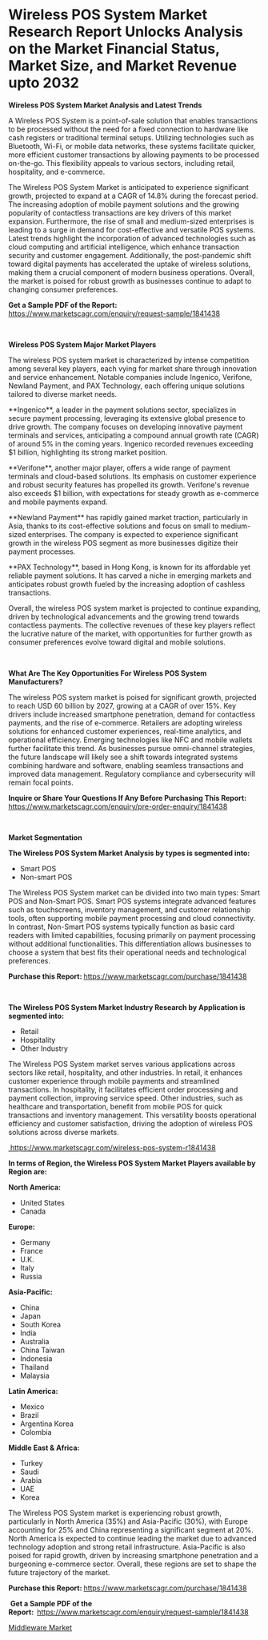 <p><h1>Wireless POS System Market Research Report Unlocks Analysis on the Market Financial Status, Market Size, and Market Revenue upto 2032</h1></p><p><strong>Wireless POS System Market Analysis and Latest Trends</strong></p>
<p><p>A Wireless POS System is a point-of-sale solution that enables transactions to be processed without the need for a fixed connection to hardware like cash registers or traditional terminal setups. Utilizing technologies such as Bluetooth, Wi-Fi, or mobile data networks, these systems facilitate quicker, more efficient customer transactions by allowing payments to be processed on-the-go. This flexibility appeals to various sectors, including retail, hospitality, and e-commerce.</p><p>The Wireless POS System Market is anticipated to experience significant growth, projected to expand at a CAGR of 14.8% during the forecast period. The increasing adoption of mobile payment solutions and the growing popularity of contactless transactions are key drivers of this market expansion. Furthermore, the rise of small and medium-sized enterprises is leading to a surge in demand for cost-effective and versatile POS systems. Latest trends highlight the incorporation of advanced technologies such as cloud computing and artificial intelligence, which enhance transaction security and customer engagement. Additionally, the post-pandemic shift toward digital payments has accelerated the uptake of wireless solutions, making them a crucial component of modern business operations. Overall, the market is poised for robust growth as businesses continue to adapt to changing consumer preferences.</p></p>
<p><strong>Get a Sample PDF of the Report:&nbsp;</strong> <a href="https://www.marketscagr.com/enquiry/request-sample/1841438?utm_campaign=2944&utm_medium=2&utm_source=Github&utm_content=ia&utm_term=09032025&utm_id=wireless-pos-system">https://www.marketscagr.com/enquiry/request-sample/1841438</a></p>
<p>&nbsp;</p>
<p><strong>Wireless POS System Major Market Players</strong></p>
<p><p>The wireless POS system market is characterized by intense competition among several key players, each vying for market share through innovation and service enhancement. Notable companies include Ingenico, Verifone, Newland Payment, and PAX Technology, each offering unique solutions tailored to diverse market needs.</p><p>**Ingenico**, a leader in the payment solutions sector, specializes in secure payment processing, leveraging its extensive global presence to drive growth. The company focuses on developing innovative payment terminals and services, anticipating a compound annual growth rate (CAGR) of around 5% in the coming years. Ingenico recorded revenues exceeding $1 billion, highlighting its strong market position.</p><p>**Verifone**, another major player, offers a wide range of payment terminals and cloud-based solutions. Its emphasis on customer experience and robust security features has propelled its growth. Verifone's revenue also exceeds $1 billion, with expectations for steady growth as e-commerce and mobile payments expand.</p><p>**Newland Payment** has rapidly gained market traction, particularly in Asia, thanks to its cost-effective solutions and focus on small to medium-sized enterprises. The company is expected to experience significant growth in the wireless POS segment as more businesses digitize their payment processes.</p><p>**PAX Technology**, based in Hong Kong, is known for its affordable yet reliable payment solutions. It has carved a niche in emerging markets and anticipates robust growth fueled by the increasing adoption of cashless transactions.</p><p>Overall, the wireless POS system market is projected to continue expanding, driven by technological advancements and the growing trend towards contactless payments. The collective revenues of these key players reflect the lucrative nature of the market, with opportunities for further growth as consumer preferences evolve toward digital and mobile solutions.</p></p>
<p>&nbsp;</p>
<p><strong>What Are The Key Opportunities For Wireless POS System Manufacturers?</strong></p>
<p><p>The wireless POS system market is poised for significant growth, projected to reach USD 60 billion by 2027, growing at a CAGR of over 15%. Key drivers include increased smartphone penetration, demand for contactless payments, and the rise of e-commerce. Retailers are adopting wireless solutions for enhanced customer experiences, real-time analytics, and operational efficiency. Emerging technologies like NFC and mobile wallets further facilitate this trend. As businesses pursue omni-channel strategies, the future landscape will likely see a shift towards integrated systems combining hardware and software, enabling seamless transactions and improved data management. Regulatory compliance and cybersecurity will remain focal points.</p></p>
<p><strong>Inquire or Share Your Questions If Any Before Purchasing This Report:</strong> <a href="https://www.marketscagr.com/enquiry/pre-order-enquiry/1841438?utm_campaign=2944&utm_medium=2&utm_source=Github&utm_content=ia&utm_term=09032025&utm_id=wireless-pos-system">https://www.marketscagr.com/enquiry/pre-order-enquiry/1841438</a></p>
<p>&nbsp;</p>
<p><strong>Market Segmentation</strong></p>
<p><strong>The Wireless POS System Market Analysis by types is segmented into:</strong></p>
<p><ul><li>Smart POS</li><li>Non-smart POS</li></ul></p>
<p><p>The Wireless POS System market can be divided into two main types: Smart POS and Non-Smart POS. Smart POS systems integrate advanced features such as touchscreens, inventory management, and customer relationship tools, often supporting mobile payment processing and cloud connectivity. In contrast, Non-Smart POS systems typically function as basic card readers with limited capabilities, focusing primarily on payment processing without additional functionalities. This differentiation allows businesses to choose a system that best fits their operational needs and technological preferences.</p></p>
<p><strong>Purchase this Report:&nbsp;</strong><a href="https://www.marketscagr.com/purchase/1841438?utm_campaign=2944&utm_medium=2&utm_source=Github&utm_content=ia&utm_term=09032025&utm_id=wireless-pos-system">https://www.marketscagr.com/purchase/1841438</a></p>
<p>&nbsp;</p>
<p><strong>The Wireless POS System Market Industry Research by Application is segmented into:</strong></p>
<p><ul><li>Retail</li><li>Hospitality</li><li>Other Industry</li></ul></p>
<p><p>The Wireless POS System market serves various applications across sectors like retail, hospitality, and other industries. In retail, it enhances customer experience through mobile payments and streamlined transactions. In hospitality, it facilitates efficient order processing and payment collection, improving service speed. Other industries, such as healthcare and transportation, benefit from mobile POS for quick transactions and inventory management. This versatility boosts operational efficiency and customer satisfaction, driving the adoption of wireless POS solutions across diverse markets.</p></p>
<p><a href="https://www.marketscagr.com/wireless-pos-system-r1841438?utm_campaign=2944&utm_medium=2&utm_source=Github&utm_content=ia&utm_term=09032025&utm_id=wireless-pos-system">&nbsp;https://www.marketscagr.com/wireless-pos-system-r1841438</a></p>
<p><strong>In terms of Region, the Wireless POS System Market Players available by Region are:</strong></p>
<p>
    <p> <strong> North America: </strong>
        <ul>
            <li>United States</li>
            <li>Canada</li>
        </ul>
        </p> 
    <p> <strong> Europe: </strong>
        <ul>
            <li>Germany</li>
            <li>France</li>
            <li>U.K.</li>
            <li>Italy</li>
            <li>Russia</li>
        </ul>
        </p> 
    <p> <strong> Asia-Pacific: </strong>
        <ul>
            <li>China</li>
            <li>Japan</li>
            <li>South Korea</li>
            <li>India</li>
            <li>Australia</li>
            <li>China Taiwan</li>
            <li>Indonesia</li>
            <li>Thailand</li>
            <li>Malaysia</li>
        </ul>
        </p> 
    <p> <strong> Latin America: </strong>
        <ul>
            <li>Mexico</li>
            <li>Brazil</li>
            <li>Argentina Korea</li>
            <li>Colombia</li>
        </ul>
        </p> 
    <p> <strong> Middle East & Africa: </strong>
        <ul>
            <li>Turkey</li>
            <li>Saudi</li>
            <li>Arabia</li>
            <li>UAE</li>
            <li>Korea</li>
        </ul>
    </p>
    </p>
<p><p>The Wireless POS System market is experiencing robust growth, particularly in North America (35%) and Asia-Pacific (30%), with Europe accounting for 25% and China representing a significant segment at 20%. North America is expected to continue leading the market due to advanced technology adoption and strong retail infrastructure. Asia-Pacific is also poised for rapid growth, driven by increasing smartphone penetration and a burgeoning e-commerce sector. Overall, these regions are set to shape the future trajectory of the market.</p></p>
<p><strong>Purchase this Report: </strong><a href="https://www.marketscagr.com/purchase/1841438?utm_campaign=2944&utm_medium=2&utm_source=Github&utm_content=ia&utm_term=09032025&utm_id=wireless-pos-system">https://www.marketscagr.com/purchase/1841438</a></p>
<p>&nbsp;<strong>Get a Sample PDF of the Report:&nbsp;&nbsp;</strong><a href="https://www.marketscagr.com/enquiry/request-sample/1841438?utm_campaign=2944&utm_medium=2&utm_source=Github&utm_content=ia&utm_term=09032025&utm_id=wireless-pos-system">https://www.marketscagr.com/enquiry/request-sample/1841438</a></p>
<p><strong></strong></p>
<p><p><a href="https://github.com/ngozudapshi/Market-Research-Report-List-1/blob/main/middleware-market.md?utm_campaign=2944&utm_medium=2&utm_source=Github&utm_content=ia&utm_term=09032025&utm_id=wireless-pos-system">Middleware Market</a></p></p>